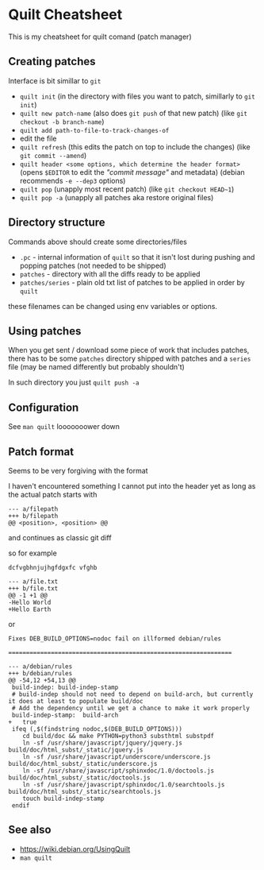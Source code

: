 # Quilt Cheatsheet
This is my cheatsheet for quilt comand (patch manager)

## Creating patches

Interface is bit simillar to `git`

- `quilt init` (in the directory with files you want to patch, simillarly to `git init`)
- `quilt new patch-name` (also does `git push` of that new patch) (like `git checkout -b branch-name`)
- `quilt add path-to-file-to-track-changes-of`
- edit the file
- `quilt refresh` (this edits the patch on top to include the changes) (like `git commit --amend`)
- `quilt header <some options, which determine the header format>` (opens `$EDITOR` to edit the _"commit message"_ and metadata) (debian recommends `-e --dep3` options)
- `quilt pop` (unapply most recent patch) (like `git checkout HEAD~1`)
- `quilt pop -a` (unapply all patches aka restore original files)

## Directory structure

Commands above should create some directories/files

- `.pc` - internal information of `quilt` so that it isn't lost during pushing and popping patches (not needed to be shipped)
- `patches` - directory with all the diffs ready to be applied
- `patches/series` - plain old txt list of patches to be applied in order by `quilt`

these filenames can be changed using env variables or options.

## Using patches

When you get sent / download some piece of work that includes patches, there has to be some `patches` directory shipped with patches and a `series` file (may be named differently but probably shouldn't)

In such directory you just `quilt push -a`

## Configuration

See `man quilt` looooooower down

## Patch format

Seems to be very forgiving with the format

I haven't encountered something I cannot put into the header yet as long as the actual patch starts with
```
--- a/filepath
+++ b/filepath
@@ <position>, <position> @@
```
and continues as classic git diff

so for example
```
dcfvgbhnjujhgfdgxfc vfghb

--- a/file.txt
+++ b/file.txt
@@ -1 +1 @@
-Hello World
+Hello Earth
```

or

```
Fixes DEB_BUILD_OPTIONS=nodoc fail on illformed debian/rules

===============================================================

--- a/debian/rules
+++ b/debian/rules
@@ -54,12 +54,13 @@
 build-indep: build-indep-stamp
 # build-indep should not need to depend on build-arch, but currently it does at least to populate build/doc
 # Add the dependency until we get a chance to make it work properly
 build-indep-stamp:  build-arch
+	true
 ifeq (,$(findstring nodoc,$(DEB_BUILD_OPTIONS)))
	cd build/doc && make PYTHON=python3 substhtml substpdf
	ln -sf /usr/share/javascript/jquery/jquery.js build/doc/html_subst/_static/jquery.js
	ln -sf /usr/share/javascript/underscore/underscore.js build/doc/html_subst/_static/underscore.js
	ln -sf /usr/share/javascript/sphinxdoc/1.0/doctools.js build/doc/html_subst/_static/doctools.js
	ln -sf /usr/share/javascript/sphinxdoc/1.0/searchtools.js build/doc/html_subst/_static/searchtools.js
 	touch build-indep-stamp
 endif

```

## See also

- https://wiki.debian.org/UsingQuilt
- `man quilt`
